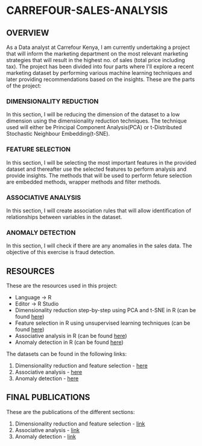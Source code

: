 # CARREFOUR-SALES-ANALYSIS

## OVERVIEW
As a Data analyst at Carrefour Kenya, I am currently undertaking a project that will inform the marketing department on the most relevant marketing strategies that will result in the highest no. of sales (total price including tax). The project has been divided into four parts where I'll explore a recent marketing dataset by performing various machine learning techniques and later providing recommendations based on the insights. These are the parts of the project: 

### DIMENSIONALITY REDUCTION 
In this section, I will be reducing the dimension of the dataset to a low dimension using the dimensionality reduction techniques. The technique used will either be Principal Component Analysis(PCA) or t-Distributed Stochastic Neighbour Embedding(t-SNE).

### FEATURE SELECTION 
In this section, I will be selecting the most important features in the provided dataset and thereafter use the selected features to perform analysis and provide insights. The methods that will be used to perform feture selection are embedded methods, wrapper methods and filter methods. 

### ASSOCIATIVE ANALYSIS 
In this section, I will create association rules that will allow identification of relationships between variables in the dataset.

### ANOMALY DETECTION
In this section, I will check if there are any anomalies in the sales data. The objective of this exercise is fraud detection.

## RESOURCES
These are the resources used in this project:
- Language -> R
- Editor -> R Studio
- Dimensionality reduction step-by-step using PCA and t-SNE in R (can be found [here](https://medium.com/@TheDataGyan/dimensionality-reduction-with-pca-and-t-sne-in-r-2715683819))
- Feature selection in R using unsupervised learning techniques (can be found [here](https://drive.google.com/a/moringaschool.com/file/d/1FukFr9eQ-66V1Eyoh8g8PnpSkNPza1FD/view?usp=sharing))
- Associative analysis in R (can be found [here](https://www.geeksforgeeks.org/association-rule-mining-in-r-programming/#:~:text=Association%20Rule%20Mining%20in%20R%20Language%20is%20an%20Unsupervised%20Non,in%20a%20transaction%20or%20relation.))
- Anomaly detection in R (can be found [here](https://cran.r-project.org/web/packages/anomalize/vignettes/anomalize_quick_start_guide.html))

The datasets can be found in the following links:
1. Dimensionality reduction and feature selection - [here](http://bit.ly/CarreFourDataset)
2. Associative analysis - [here](http://bit.ly/SupermarketDatasetII)
3. Anomaly detection - [here](http://bit.ly/CarreFourSalesDataset)

## FINAL PUBLICATIONS
These are the publications of the different sections:
1. Dimensionality reduction and feature selection - [link]()
2. Associative analysis - [link](https://rpubs.com/r_owino/913779)
3. Anomaly detection - [link](https://rpubs.com/r_owino/913775)

